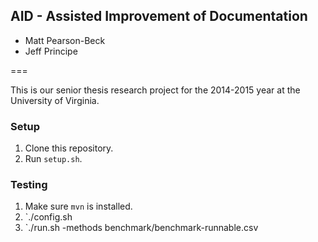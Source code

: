 ## AID - Assisted Improvement of Documentation

* Matt Pearson-Beck
* Jeff Principe

===

This is our senior thesis research project for the 2014-2015 year at the University of Virginia.

### Setup

 1. Clone this repository.
 1. Run `setup.sh`.


### Testing

1. Make sure `mvn` is installed.
1. `./config.sh
1. `./run.sh -methods benchmark/benchmark-runnable.csv
